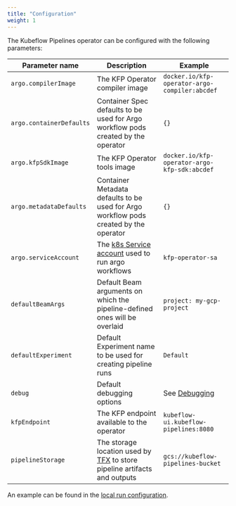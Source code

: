 ```yaml
---
title: "Configuration"
weight: 1
---
```


The Kubeflow Pipelines operator can be configured with the following parameters:

| Parameter name | Description | Example |
| --- | --- | --- |
| `argo.compilerImage` | The KFP Operator compiler image | `docker.io/kfp-operator-argo-compiler:abcdef` |
| `argo.containerDefaults` | Container Spec defaults to be used for Argo workflow pods created by the operator | `{}` |
| `argo.kfpSdkImage` | The KFP Operator tools image | `docker.io/kfp-operator-argo-kfp-sdk:abcdef` |
| `argo.metadataDefaults` | Container Metadata defaults to be used for Argo workflow pods created by the operator | `{}` |
| `argo.serviceAccount` | The [k8s Service account](https://kubernetes.io/docs/tasks/configure-pod-container/configure-service-account/) used to run argo workflows | `kfp-operator-sa` |
| `defaultBeamArgs` | Default Beam arguments on which the pipeline-defined ones will be overlaid | `project: my-gcp-project` |
| `defaultExperiment` | Default Experiment name to be used for creating pipeline runs | `Default` |
| `debug` | Default debugging options | See [Debugging](./debugging.md) |
| `kfpEndpoint` | The KFP endpoint available to the operator | `kubeflow-ui.kubeflow-pipelines:8080` |
| `pipelineStorage` | The storage location used by [TFX](https://www.tensorflow.org/tfx/guide/build_tfx_pipeline) to store pipeline artifacts and outputs | `gcs://kubeflow-pipelines-bucket` |

An example can be found in the [local run configuration](../config/manager/controller_manager_config.yaml).
